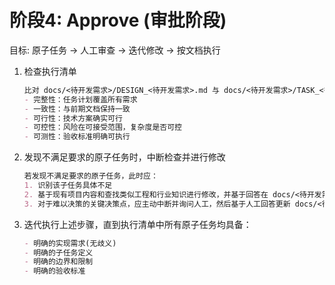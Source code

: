 # 阶段4: Approve (审批阶段)

目标: 原子任务 → 人工审查 → 迭代修改 → 按文档执行

1. 检查执行清单

    ```md
    比对 docs/<待开发需求>/DESIGN_<待开发需求>.md 与 docs/<待开发需求>/TASK_<待开发需求>.md，确保每一个拆分的原子任务都满足：
    - 完整性：任务计划覆盖所有需求
    - 一致性：与前期文档保持一致
    - 可行性：技术方案确实可行
    - 可控性：风险在可接受范围，复杂度是否可控
    - 可测性：验收标准明确可执行
    ```

2. 发现不满足要求的原子任务时，中断检查并进行修改

    ```md
    若发现不满足要求的原子任务，此时应：
    1. 识别该子任务具体不足
    2. 基于现有项目内容和查找类似工程和行业知识进行修改，并基于回答在 docs/<待开发需求>/TASK_<待开发需求>.md 中对应位置更新
    3. 对于难以决策的关键决策点，应主动中断并询问人工，然后基于人工回答更新 docs/<待开发需求>/TASK_<待开发需求>.md 中对应的原子任务
    ```

3. 迭代执行上述步骤，直到执行清单中所有原子任务均具备：

    ```md
    - 明确的实现需求(无歧义)
    - 明确的子任务定义
    - 明确的边界和限制
    - 明确的验收标准
    ```
